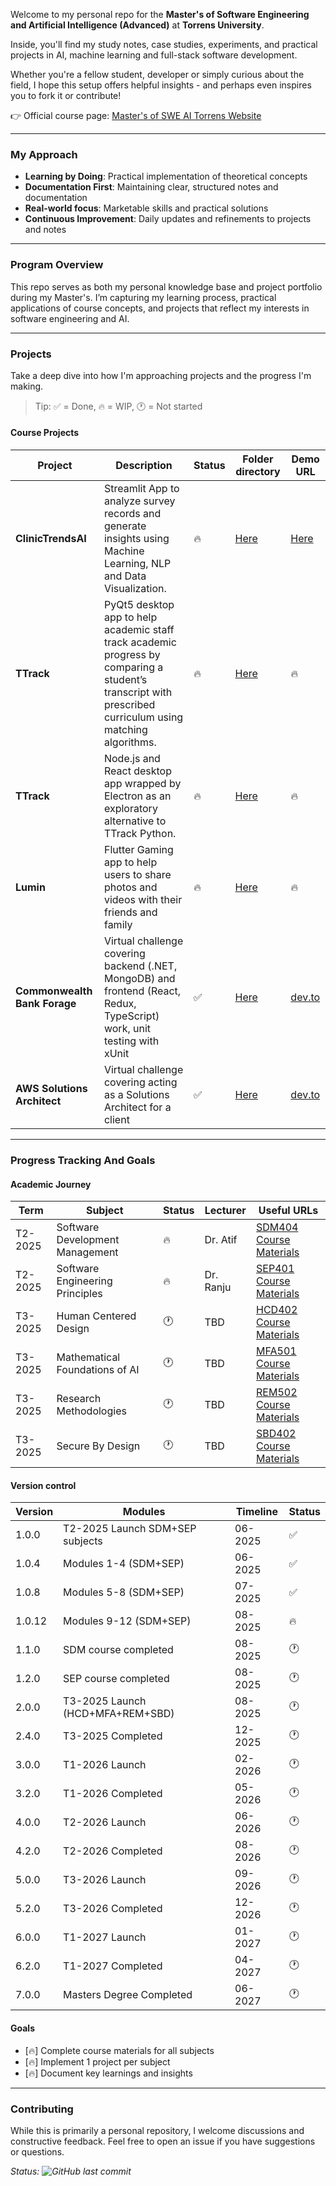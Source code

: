 Welcome to my personal repo for the **Master's of Software Engineering and Artificial Intelligence (Advanced)** at **Torrens University**.

Inside, you'll find my study notes, case studies, experiments, and practical projects in AI, machine learning and full-stack software development.  

Whether you're a fellow student, developer or simply curious about the field, I hope this setup offers helpful insights - and perhaps even inspires you to fork it or contribute!

👉 Official course page: [Master's of SWE AI Torrens Website](https://www.torrens.edu.au/courses/technology/master-of-software-engineering-artificial-intelligence-advanced)

---

### My Approach
- **Learning by Doing**: Practical implementation of theoretical concepts
- **Documentation First**: Maintaining clear, structured notes and documentation
- **Real-world focus**: Marketable skills and practical solutions
- **Continuous Improvement**: Daily updates and refinements to projects and notes

---

### Program Overview
This repo serves as both my personal knowledge base and project portfolio during my Master's. I’m capturing my learning process, practical applications of course concepts, and projects that reflect my interests in software engineering and AI.

---

### Projects
Take a deep dive into how I'm approaching projects and the progress I'm making.

> Tip: ✅ = Done, 🔥 = WIP, 🕐 = Not started

#### Course Projects
Project | Description | Status | Folder directory | Demo URL |
|---------|---------------------|----------------|----------------|----------------|
| **ClinicTrendsAI** | Streamlit App to analyze survey records and generate insights using Machine Learning, NLP and Data Visualization. | 🔥 | [Here](./T1-Software-Engineering-Principles/projects/clinictrends_ai) | [Here](https://sep-torrens-dr-ranju-group-1.streamlit.app/) | 
| **TTrack** | PyQt5 desktop app to help academic staff track academic progress by comparing a student’s transcript with prescribed curriculum using matching algorithms. | 🔥 | [Here](./T1-Software-Development-Management/projects/TTrack_v1) | 🔥 |
| **TTrack** | Node.js and React desktop app wrapped by Electron as an exploratory alternative to TTrack Python. | 🔥 | [Here](./T1-Software-Development-Management/projects/TTrack_electron) | 🔥 |
| **Lumin** | Flutter Gaming app to help users to share photos and videos with their friends and family | 🔥 | [Here](./T1-Extra/flutter/lumin_demo) | 🔥 |
| **Commonwealth Bank Forage** | Virtual challenge covering backend (.NET, MongoDB) and frontend (React, Redux, TypeScript) work, unit testing with xUnit | ✅ | [Here](./T1-Extra/cba/) | [dev.to](https://dev.to/lfariaus/how-i-tackled-the-commonwealths-bank-software-engineering-challenge-3ebk) |
| **AWS Solutions Architect** | Virtual challenge covering acting as a Solutions Architect for a client | ✅ | [Here](./T1-Extra/aws/) | [dev.to](https://dev.to/lfariaus/scaling-fastier-my-aws-solutions-architect-journey-with-forage-challenge-30j8) |

---

### Progress Tracking And Goals

#### Academic Journey
Term | Subject | Status | Lecturer | Useful URLs |
|---------|---------------------|----------------|----------------|----------------|
| T2-2025 | Software Development Management | 🔥 | Dr. Atif | [SDM404 Course Materials](./T1-Software-Development-Management/) |
| T2-2025 | Software Engineering Principles | 🔥 | Dr. Ranju | [SEP401 Course Materials](./T1-Software-Engineering-Principles/) |
| T3-2025 | Human Centered Design | 🕐 | TBD | [HCD402 Course Materials](./T3-Human-Centered-Design/) |
| T3-2025 | Mathematical Foundations of AI | 🕐 | TBD | [MFA501 Course Materials](./T3-Mathematical-Foundations-of-AI/) |
| T3-2025 | Research Methodologies | 🕐 | TBD | [REM502 Course Materials](./T3-Research-Methodologies/) |
| T3-2025 | Secure By Design | 🕐 | TBD | [SBD402 Course Materials](./T2-Secure-By-Design/) |

#### Version control
| Version | Modules      | Timeline | Status |
|---------|---------------------|---|---|
| 1.0.0   | T2-2025 Launch SDM+SEP subjects     | 06-2025 | ✅ |
| 1.0.4   | Modules 1-4 (SDM+SEP)               | 06-2025 | ✅ |
| 1.0.8   | Modules 5-8 (SDM+SEP)               | 07-2025 | ✅ |
| 1.0.12  | Modules 9-12 (SDM+SEP)              | 08-2025 | 🔥 |
| 1.1.0   | SDM course completed                | 08-2025 | 🕐 |
| 1.2.0   | SEP course completed                | 08-2025 | 🕐 |
| 2.0.0   | T3-2025 Launch (HCD+MFA+REM+SBD)    | 08-2025 | 🕐 |
| 2.4.0   | T3-2025 Completed                   | 12-2025 | 🕐 |
| 3.0.0   | T1-2026 Launch                      | 02-2026 | 🕐 |
| 3.2.0   | T1-2026 Completed                   | 05-2026 | 🕐 |
| 4.0.0   | T2-2026 Launch                      | 06-2026 | 🕐 |
| 4.2.0   | T2-2026 Completed                   | 08-2026 | 🕐 |
| 5.0.0   | T3-2026 Launch                      | 09-2026 | 🕐 |
| 5.2.0   | T3-2026 Completed                   | 12-2026 | 🕐 |
| 6.0.0   | T1-2027 Launch                      | 01-2027 | 🕐 |
| 6.2.0   | T1-2027 Completed                   | 04-2027 | 🕐 |
| 7.0.0   | Masters Degree Completed            | 06-2027 | 🕐 |

#### Goals
- [🔥] Complete course materials for all subjects
- [🔥] Implement 1 project per subject
- [🔥] Document key learnings and insights

---

### Contributing
While this is primarily a personal repository, I welcome discussions and constructive feedback. Feel free to open an issue if you have suggestions or questions.

*Status: ![GitHub last commit](https://img.shields.io/github/last-commit/lfariabr/masters-swe-ai?style=flat-square)*